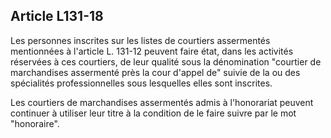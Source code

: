 Article L131-18
----
Les personnes inscrites sur les listes de courtiers assermentés mentionnées à
l'article L. 131-12 peuvent faire état, dans les activités réservées à ces
courtiers, de leur qualité sous la dénomination "courtier de marchandises
assermenté près la cour d'appel de" suivie de la ou des spécialités
professionnelles sous lesquelles elles sont inscrites.

Les courtiers de marchandises assermentés admis à l'honorariat peuvent continuer
à utiliser leur titre à la condition de le faire suivre par le mot "honoraire".
